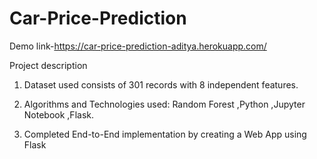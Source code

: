 # Car-Price-Prediction
Demo link-https://car-price-prediction-aditya.herokuapp.com/

Project description

1. Dataset used consists of 301 records with 8 independent features.

2. Algorithms and Technologies used: Random Forest ,Python ,Jupyter Notebook ,Flask.

3. Completed End-to-End implementation by creating a Web App using Flask
